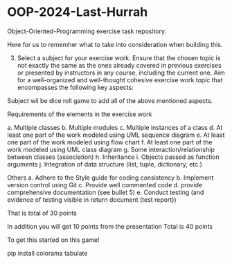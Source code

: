 # OOP-2024-Last-Hurrah
 Object-Oriented-Programming exercise task repository. 


Here for us to rememher what to take into consideration when building this.

3.	Select a subject for your exercise work. Ensure that the chosen topic is not exactly the same as the ones already covered in previous exercises or presented by instructors in any course, including the current one. Aim for a well-organized and well-thought cohesive exercise work topic that encompasses the following key aspects:

Subject wil be dice roll game to add all of the above mentioned aspects.



Requirements of the elements in the exercise work

a. Multiple classes
b. Multiple modules
c. Multiple instances of a class
d. At least one part of the work modeled using UML sequence diagram
e. At least one part of the work modeled using flow chart
f. At least one part of the work modeled using UML class diagram
g. Some interaction/relationship between classes (association)
h. Inheritance
i. Objects passed as function arguments
j. Integration of data structure (list, tuple, dictionary, etc.)


Others
a. Adhere to the Style guide for coding consistency
b. Implement version control using Git
c. Provide well commented code
d. provide comprehensive documentation (see bullet 5)
e. Conduct testing (and evidence of testing visible in return document (test report))

That is total of 30 points

In addition you will get 10 points from the presentation
Total is 40 points


To get this started on this game!

pip install colorama tabulate
